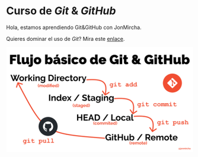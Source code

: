# Curso de _Git_ & _GitHub_

Hola, estamos aprendiendo Git&GitHub con JonMircha.

Quieres dominar el uso de _Git_? Mira este [enlace](https://jonmircha.com/git).

![Flujo de Git](/git-flow.png)